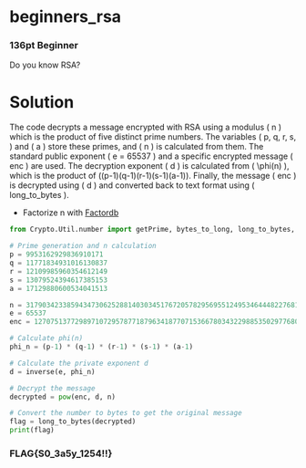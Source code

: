 # beginners_rsa
### 136pt Beginner

Do you know RSA?


# Solution

The code decrypts a message encrypted with RSA using a modulus \( n \) which is the product of five distinct prime numbers. The variables \( p, q, r, s, \) and \( a \) store these primes, and \( n \) is calculated from them. The standard public exponent \( e = 65537 \) and a specific encrypted message \( enc \) are used. The decryption exponent \( d \) is calculated from \( \phi(n) \), which is the product of \((p-1)(q-1)(r-1)(s-1)(a-1)\). Finally, the message \( enc \) is decrypted using \( d \) and converted back to text format using \( long_to_bytes \).

- Factorize n with [Factordb](http://www.factordb.com/)

```python
from Crypto.Util.number import getPrime, bytes_to_long, long_to_bytes, inverse

# Prime generation and n calculation
p = 9953162929836910171
q = 11771834931016130837
r = 12109985960354612149
s = 13079524394617385153
a = 17129880600534041513

n = 317903423385943473062528814030345176720578295695512495346444822768171649361480819163749494400347
e = 65537
enc = 127075137729897107295787718796341877071536678034322988535029776806418266591167534816788125330265

# Calculate phi(n)
phi_n = (p-1) * (q-1) * (r-1) * (s-1) * (a-1)

# Calculate the private exponent d
d = inverse(e, phi_n)

# Decrypt the message
decrypted = pow(enc, d, n)

# Convert the number to bytes to get the original message
flag = long_to_bytes(decrypted)
print(flag)
```


### FLAG{S0_3a5y_1254!!}
